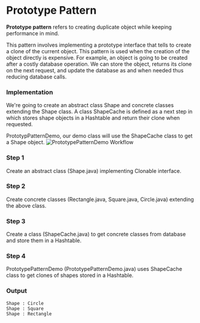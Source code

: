 # Prototype Pattern
**Prototype pattern** refers to creating duplicate object while keeping performance in mind.

This pattern involves implementing a prototype interface that tells to create a clone of the current object. This pattern is used when the creation of the object directly is expensive. For example, an object is going to be created after a costly database operation. We can store the object, returns its clone on the next request, and update the database as and when needed thus reducing database calls.

### Implementation
We're going to create an abstract class Shape and concrete classes extending the Shape class. A class ShapeCache is defined as a next step in which stores shape objects in a Hashtable and return their clone when requested.

PrototypPatternDemo, our demo class will use the ShapeCache class to get a Shape object.
![PrototypePatternDemo Workflow](https://www.tutorialspoint.com/design_pattern/images/prototype_pattern_uml_diagram.jpg)
### Step 1
Create an abstract class (Shape.java) implementing Clonable interface.
### Step 2
Create concrete classes (Rectangle.java, Square.java, Circle.java) extending the above class.
### Step 3
Create a class (ShapeCache.java) to get concrete classes from database and store them in a Hashtable.
### Step 4
PrototypePatternDemo (PrototypePatternDemo.java) uses ShapeCache class to get clones of shapes stored in a Hashtable.
### Output
```
Shape : Circle
Shape : Square
Shape : Rectangle
```
